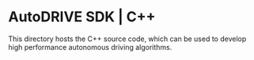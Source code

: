 # AutoDRIVE SDK | C++

This directory hosts the C++ source code, which can be used to develop high performance autonomous driving algorithms.
